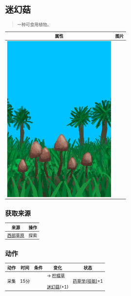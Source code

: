 # 迷幻菇  
> 一种可食用植物。  
  
  属性  |   图片   
 ----  |  ----:   
   |  ![](Sprite/MagicMushroomsPlant.png)   
  
## 获取来源  
来源  |  操作  
----  |  ----  
[西部草原](GrasslandsW.md)  |  探索  
## 动作  
动作  |  时间  |  条件  |  变化  |  状态  
----  |  ----  |  ----  |  ----  |  ----  
采集<br>  |  15分  |    |  → [柠檬草](LemongrassStalks.md)<br><br>[迷幻菇](MagicMushrooms.md)(+1)<br>  |  [药草学(技能)](Skill_Herbology.md)+1  
